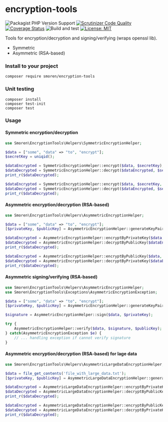 # encryption-tools

![Packagist PHP Version Support](https://img.shields.io/packagist/php-v/smoren/encryption-tools)
[![Scrutinizer Code Quality](https://scrutinizer-ci.com/g/Smoren/encryption-tools-php/badges/quality-score.png?b=master)](https://scrutinizer-ci.com/g/Smoren/encryption-tools-php/?branch=master)
[![Coverage Status](https://coveralls.io/repos/github/Smoren/encryption-tools-php/badge.svg?branch=master)](https://coveralls.io/github/Smoren/encryption-tools-php?branch=master)
![Build and test](https://github.com/Smoren/encryption-tools-php/actions/workflows/test_master.yml/badge.svg)
[![License: MIT](https://img.shields.io/badge/License-MIT-yellow.svg)](https://opensource.org/licenses/MIT)

Tools for encryption/decryption and signing/verifying (wraps openssl lib).

* Symmetric
* Asymmetric (RSA-based)

### Install to your project
```shell script
composer require smoren/encryption-tools
``` 

### Unit testing
```shell script
composer install
composer test-init
composer test
```

### Usage

#### Symmetric encryption/decryption
```php
use Smoren\EncryptionTools\Helpers\SymmetricEncryptionHelper;

$data = ["some", "data" => "to", "encrypt"];
$secretKey = uniqid();

$dataEncrypted = SymmetricEncryptionHelper::encrypt($data, $secretKey);
$dataDecrypted = SymmetricEncryptionHelper::decrypt($dataEncrypted, $secretKey);
print_r($dataDecrypted);

$dataEncrypted = SymmetricEncryptionHelper::encrypt($data, $secretKey, 'camellia-256-ofb');
$dataDecrypted = SymmetricEncryptionHelper::decrypt($dataEncrypted, $secretKey, 'camellia-256-ofb');
print_r($dataDecrypted);
```

#### Asymmetric encryption/decryption (RSA-based)
```php
use Smoren\EncryptionTools\Helpers\AsymmetricEncryptionHelper;

$data = ["some", "data" => "to", "encrypt"];
[$privateKey, $publicKey] = AsymmetricEncryptionHelper::generateKeyPair();

$dataEncrypted = AsymmetricEncryptionHelper::encryptByPrivateKey($data, $privateKey);
$dataDecrypted = AsymmetricEncryptionHelper::decryptByPublicKey($dataEncrypted, $publicKey);
print_r($dataDecrypted);

$dataEncrypted = AsymmetricEncryptionHelper::encryptByPublicKey($data, $publicKey);
$dataDecrypted = AsymmetricEncryptionHelper::decryptByPrivateKey($dataEncrypted, $privateKey);
print_r($dataDecrypted);
```

#### Asymmetric signing/verifying (RSA-based)
```php
use Smoren\EncryptionTools\Helpers\AsymmetricEncryptionHelper;
use Smoren\EncryptionTools\Exceptions\AsymmetricEncryptionException;

$data = ["some", "data" => "to", "encrypt"];
[$privateKey, $publicKey] = AsymmetricEncryptionHelper::generateKeyPair();

$signature = AsymmetricEncryptionHelper::sign($data, $privateKey);

try {
    AsymmetricEncryptionHelper::verify($data, $signature, $publicKey);
} catch(AsymmetricEncryptionException $e) {
    // ... handling exception if cannot verify signature
}
```

#### Asymmetric encryption/decryption (RSA-based) for lage data
```php
use Smoren\EncryptionTools\Helpers\AsymmetricLargeDataEncryptionHelper;

$data = file_get_contents('file_with_large_data.txt');
[$privateKey, $publicKey] = AsymmetricLargeDataEncryptionHelper::generateKeyPair();

$dataEncrypted = AsymmetricLargeDataEncryptionHelper::encryptByPrivateKey($data, $privateKey);
$dataDecrypted = AsymmetricLargeDataEncryptionHelper::decryptByPublicKey($dataEncrypted, $publicKey);
print_r($dataDecrypted);

$dataEncrypted = AsymmetricLargeDataEncryptionHelper::encryptByPublicKey($data, $publicKey);
$dataDecrypted = AsymmetricLargeDataEncryptionHelper::decryptByPrivateKey($dataEncrypted, $privateKey);
print_r($dataDecrypted);
```
